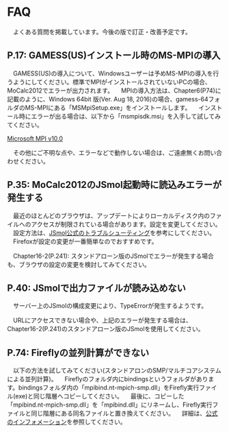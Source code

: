 # FAQ

　よくある質問を掲載しています。今後の版で訂正・改善予定です。

## P.17: GAMESS(US)インストール時のMS-MPIの導入

　GAMESS(US)の導入について、Windowsユーザーは予めMS-MPIの導入を行うようにしてください。標準でMPIがインストールされていないPCの場合、MoCalc2012でエラーが出力されます。
　MPIの導入方法は、Chapter6(P74)に記載のように、Windows 64bit 版(Ver. Aug 18, 2016)の場合、gamess-64フォルダのMS-MPIにある「MSMpiSetup.exe」をインストールします。
　インストール時にエラーが出る場合は、以下から「msmpisdk.msi」を入手して試してみてください。

[Microsoft MPI v10.0](https://www.microsoft.com/en-us/download/details.aspx?id=57467)

　その他にご不明な点や、エラーなどで動作しない場合は、ご遠慮無くお問い合わせください。

## P.35: MoCalc2012のJSmol起動時に読込みエラーが発生する

　最近のほとんどのブラウザは、アップデートによりローカルディスク内のファイルへのアクセスが制限されている場合があります。設定を変更してください。
　設定方法は、[JSmol公式のトラブルシューティング](http://wiki.jmol.org/index.php/Troubleshooting/Local_Files)を参考にしてください。
　Firefoxが設定の変更が一番簡単なのでおすすめです。

　Chapter16-2(P.241): スタンドアローン版のJSmolでエラーが発生する場合も、ブラウザの設定の変更を検討してみてください。

## P.40: JSmolで出力ファイルが読み込めない

　サーバー上のJSmolの構成変更により、TypeErrorが発生するようです。

　URLにアクセスできない場合や、上記のエラーが発生する場合は、Chapter16-2(P.241)のスタンドアローン版のJSmolを使用してください。

## P.74: Fireflyの並列計算ができない

　以下の方法を試してみてください(スタンドアロンのSMP/マルチコアシステムによる並列計算)。
　Fireflyのフォルダ内にbindingsというフォルダがあります。bindingsフォルダ内の「mpibind.nt-mpich-smp.dll」をFirefly実行ファイル(exe)と同じ階層へコピーしてください。
　最後に、コピーした「mpibind.nt-mpich-smp.dll」を「mpibind.dll」にリネームし、Firefly実行ファイルと同じ階層にある同名ファイルと置き換えてください。
　詳細は、[公式のインフォメーション](http://classic.chem.msu.su/gran/gamess/bindings.html)を参照してください。

